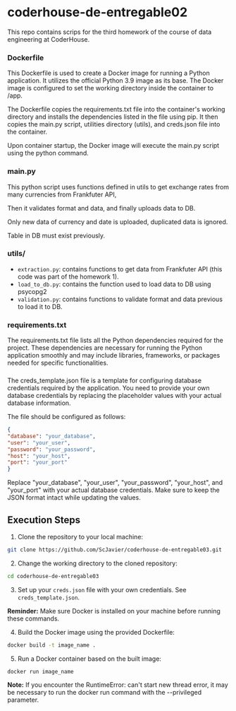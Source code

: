 # coderhouse-de-entregable02

This repo contains scrips for the third homework of the course of data engineering at CoderHouse.

### Dockerfile

This Dockerfile is used to create a Docker image for running a Python application. It utilizes the official Python 3.9 image as its base. The Docker image is configured to set the working directory inside the container to /app.

The Dockerfile copies the requirements.txt file into the container's working directory and installs the dependencies listed in the file using pip. It then copies the main.py script, utilities directory (utils), and creds.json file into the container.

Upon container startup, the Docker image will execute the main.py script using the python command.

### main.py

This python script uses functions defined in utils to get exchange rates from many currencies from Frankfuter API,

Then it validates format and data, and finally uploads data to DB.

Only new data of currency and date is uploaded, duplicated data is ignored.

Table in DB must exist previously.

### utils/

- `extraction.py`: contains functions to get data from Frankfuter API (this code was part of the homework 1).
- `load_to_db.py`: contains the function used to load data to DB using psycopg2
- `validation.py`: contains functions to validate format and data previous to load it to DB.

### requirements.txt

The requirements.txt file lists all the Python dependencies required for the project. These dependencies are necessary for running the Python application smoothly and may include libraries, frameworks, or packages needed for specific functionalities.

### 

The creds_template.json file is a template for configuring database credentials required by the application. You need to provide your own database credentials by replacing the placeholder values with your actual database information.

The file should be configured as follows:

```json
{
"database": "your_database",
"user": "your_user",
"password": "your_password",
"host": "your_host",
"port": "your_port"
}
```

Replace "your_database", "your_user", "your_password", "your_host", and "your_port" with your actual database credentials. Make sure to keep the JSON format intact while updating the values.

## Execution Steps

1. Clone the repository to your local machine:

```bash
git clone https://github.com/ScJavier/coderhouse-de-entregable03.git
```

2. Change the working directory to the cloned repository:

```bash
cd coderhouse-de-entregable03
```

3. Set up your `creds.json` file with your own credentials. See `creds_template.json`.

**Reminder:** Make sure Docker is installed on your machine before running these commands.

4. Build the Docker image using the provided Dockerfile:

```bash
docker build -t image_name .
```

5. Run a Docker container based on the built image:

```bash
docker run image_name
```

**Note:** If you encounter the RuntimeError: can't start new thread error, it may be necessary to run the docker run command with the --privileged parameter.